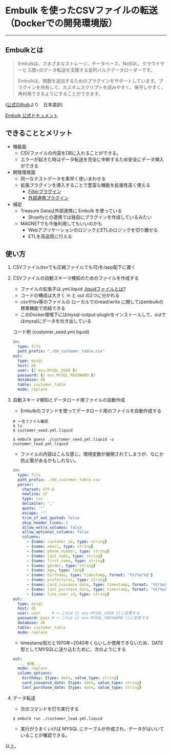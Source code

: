 # Embulk を使ったCSVファイルの転送（Dockerでの開発環境版）

---
## Embulkとは

>Embulkは、さまざまなストレージ、データベース、NoSQL、クラウドサービス間>のデータ転送を支援する並列バルクデータローダーです。
>
>Embulkは、関数を追加するためのプラグインをサポートしています。プラグインを共有して、カスタムスクリプトを読みやすく、保守しやすく、再利用できるようにすることができます。

([公式Github](https://github.com/embulk/embulk)より　日本語訳)

[Embulk 公式ドキュメント](https://www.embulk.org/docs/)

## できることとメリット
- 機能面
  - CSVファイルの内容をDBに入れることができる。
  - エラーが起きた時はデータ転送を完全に中断するため安全にデータ挿入ができる
- 開発環境面
  - 同一なテストデータを素早く使いまわせる
  - 拡張プラグインを導入することで豊富な機能を拡張性高く使える
    - [Filterプラグイン](https://github.com/sonots/embulk-filter-column)
    - [外部連携プラグイン](https://github.com/embulk/embulk-output-bigquery)
- 補足
  - Treasure Dataは外部連携に Embulk を使っている
    - Shopifyとの連携では独自にプラグインを作成しているみたい
  - MAGNETでも今後利用してもいいのかも
    - WebアプリケーションのロジックとETLのロジックを切り離せる
    - ETLを高品質に行える

## 使い方

1. CSVファイル(tsvでも圧縮ファイルでも可)を/app配下に置く
2. CSVファイルの自動スキーマ検知のためのファイルを作成する
    - ファイルの拡張子は.yml.liquid [.liquidファイルとは?](https://obel.hatenablog.jp/entry/20171228/1514433459)  
    - コードの構成は大きく in と out の2つに分かれる
    - csvやtsv等のファイルの ローカルでのread/write に関してはembulkの標準機能で完結できる
    - このDocker環境下にはmysql-output-pluginをインストールして、outではmysqlにデータを吐き出している

    コード例 (customer_seed.yml.liquid)
    ```yml :customer_seed.yml.liquid
    in:
      type: file
      path_prefix: "./dd_customer_table.csv"
    out:
      type: mysql
      host: db
      user: {{ env.MYSQL_USER }}
      password: {{ env.MYSQL_PASSWORD }}
      database: db
      table: customer_table
      mode: replace
    ```
3. 自動スキーマ検知とデータロード用ファイルの自動作成
    - Embulkのコマンドを使ってデータロード用のファイルを自動作成する

    ```shell
    # 一旦ファイル確認
    $ ls
    $ customer_seed.yml.liquid
    
    $ embulk guess ./customer_seed.yml.liquid -o customer_load.yml.liquid
    ``` 
    - ファイルの内容はこんな感じ。環境変数が展開されてしまうが、なにか防止策があるかもしれない。
    ```yml
    in:
      type: file
      path_prefix: ./dd_customer_table.csv
      parser:
        charset: UTF-8
        newline: LF
        type: csv
        delimiter: ','
        quote: '"'
        escape: '"'
        trim_if_not_quoted: false
        skip_header_lines: 1
        allow_extra_columns: false
        allow_optional_columns: false
        columns:
          - {name: customer_id, type: string}
          - {name: email, type: string}
          - {name: phone_number, type: string}
          - {name: last_name, type: string}
          - {name: first_name, type: string}
          - {name: gender, type: string}
          - {name: age, type: long}
          - {name: birthday, type: timestamp, format: '%Y/%m/%d'}
          - {name: prefectures, type: string}
          - {name: card_issuance_date, type: timestamp, format: '%Y/%m/%d'}
          - {name: last_purchase_date, type: timestamp, format: '%Y/%m/%d'}
          - {name: line_user_id, type: string}
    out: 
      type: mysql
      host: db
      user: user     # <-これは {{ env.MYSQL_USER }}に変更する
      password: pass # <-これは {{ env.MYSQL_PASSWORD }}に変更する
      database: db
      table: customer_table
      mode: replace
    ```
    - timestamp型だと1970年~2040年くらいしか使用できないため、DATE型としてMYSQLに送り込むために、次のようにする

    ```yml
    out:
      ... 省略...
      mode: replace
      column_options:
        birthday: {type: date, value_type: string}
        card_issuance_date: {type: date, value_type: string}
        last_purchase_date: {type: date, value_type: string}
    ```
4. データ転送
    - 次のコマンドを打ち実行する
    ```shell
    $ embulk run ./customer_load.yml.liquid
    ```

    - 実行がうまくいけば MYSQL にテーブルが作成され、データがはいいていることが確認できる。


  以上。